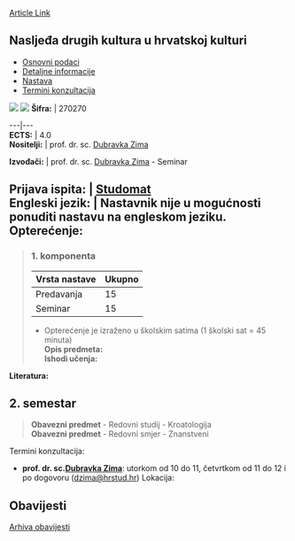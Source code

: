 [Article Link](https://www.fhs.hr/predmet/ndkuhk_b)

## Nasljeđa drugih kultura u hrvatskoj kulturi
  * [Osnovni podaci](https://www.fhs.hr/predmet/ndkuhk_b#v1id-523787_143750_1_0 "Osnovni podaci")
  * [Detaljne informacije](https://www.fhs.hr/predmet/ndkuhk_b#v1id-523787_143750_1_1 "Detaljne informacije")
  * [Nastava](https://www.fhs.hr/predmet/ndkuhk_b#v1id-523787_143750_1_2 "Nastava")
  * [Termini konzultacija](https://www.fhs.hr/predmet/ndkuhk_b#v1id-523787_143750_1_3 "Termini konzultacija")


[![](https://www.fhs.hr/img/flags/gif/hr.gif)](https://www.fhs.hr/predmet/ndkuhk_b) [![](https://www.fhs.hr/img/flags/gif/gb.gif)](https://www.fhs.hr/en/course/hoocitcc_b)
**Šifra:** |  270270  
  
---|---  
**ECTS:** |  4.0   
**Nositelji:** |  prof. dr. sc. [Dubravka Zima](https://www.fhs.hr/djelatnik/dubravka.zima)   
  
**Izvođači:** |  prof. dr. sc. [Dubravka Zima](https://www.fhs.hr/djelatnik/dubravka.zima) - Seminar  
  
**Prijava ispita:** |  [Studomat](http://www.isvu.hr/studomat)  
**Engleski jezik:** |  Nastavnik nije u mogućnosti ponuditi nastavu na engleskom jeziku.   
**Opterećenje:**  
---  
> ### 1. komponenta
> | Vrsta nastave | Ukupno  
> ---|---  
> Predavanja | 15  
> Seminar | 15  
> * Opterećenje je izraženo u školskim satima (1 školski sat = 45 minuta)   
**Opis predmeta:**  
> **Ishodi učenja:**  

  
**Literatura:**  

  
**2. semestar**  
---  
> **Obavezni predmet** - Redovni studij - Kroatologija  
>  **Obavezni predmet** - Redovni smjer - Znanstveni  
>   
Termini konzultacija: 
  * **prof. dr. sc.[Dubravka Zima](https://www.fhs.hr/djelatnik/dubravka.zima)**: 
utorkom od 10 do 11, četvrtkom od 11 do 12 i po dogovoru (dzima@hrstud.hr)
Lokacija: 


## Obavijesti
[Arhiva obavijesti](https://www.fhs.hr/predmet/ndkuhk_b?@=21ne5#news_124374 "Arhiva obavijesti")
